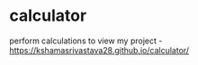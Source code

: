 # calculator
perform calculations
to view my project - https://kshamasrivastava28.github.io/calculator/
